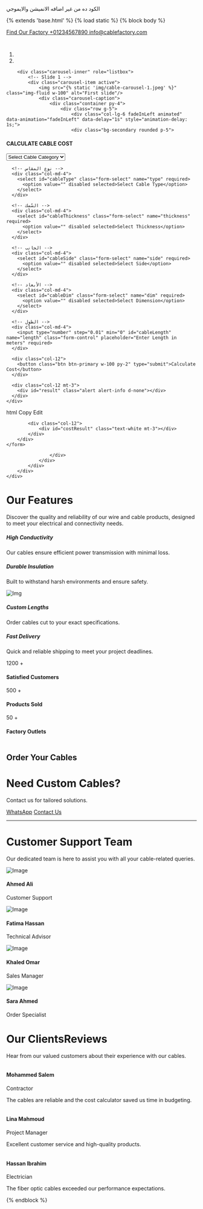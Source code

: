 الكود ده من غير اضافه الانميشن والايموجي   











{% extends 'base.html' %}
{% load static %}
{% block body %}

<!-- Topbar Start -->
<div class="container-fluid topbar bg-secondary d-none d-xl-block w-100">
    <div class="container">
        <div class="row gx-0 align-items-center" style="height: 45px;">
            <div class="col-lg-6 text-center text-lg-start mb-lg-0">
                <div class="d-flex flex-wrap">
                    <a href="#" class="text-muted me-4">
                        <i class="fas fa-map-marker-alt text-primary me-2"></i>Find Our Factory
                    </a>
                    <a href="tel:+01234567890" class="text-muted me-4">
                        <i class="fas fa-phone-alt text-primary me-2"></i>+01234567890
                    </a>
                    <a href="mailto:info@cablefactory.com" class="text-muted me-0">
                        <i class="fas fa-envelope text-primary me-2"></i>info@cablefactory.com
                    </a>
                </div>
            </div>
            <div class="col-lg-6 text-center text-lg-end">
                <div class="d-flex align-items-center justify-content-end">
                    <a href="#" class="btn btn-light btn-sm-square rounded-circle me-3"><i class="fab fa-facebook-f"></i></a>
                    <a href="#" class="btn btn-light btn-sm-square rounded-circle me-3"><i class="fab fa-twitter"></i></a>
                    <a href="#" class="btn btn-light btn-sm-square rounded-circle me-3"><i class="fab fa-instagram"></i></a>
                    <a href="#" class="btn btn-light btn-sm-square rounded-circle me-0"><i class="fab fa-linkedin-in"></i></a>
                </div>
            </div>
        </div>
    </div>
</div>
<!-- Topbar End -->

<!-- Carousel Start -->
<div class="header-carousel">
    <div id="carouselId" class="carousel slide" data-bs-ride="carousel" data-bs-interval="false">
        <ol class="carousel-indicators">
            <li data-bs-target="#carouselId" data-bs-slide-to="0" class="active" aria-current="true" aria-label="First slide"></li>
            <li data-bs-target="#carouselId" data-bs-slide-to="1" aria-label="Second slide"></li>
        </ol>

        <div class="carousel-inner" role="listbox">
            <!-- Slide 1 -->
            <div class="carousel-item active">
                <img src="{% static 'img/cable-carousel-1.jpeg' %}" class="img-fluid w-100" alt="First slide"/>
                <div class="carousel-caption">
                    <div class="container py-4">
                        <div class="row g-5">
                            <div class="col-lg-6 fadeInLeft animated" data-animation="fadeInLeft" data-delay="1s" style="animation-delay: 1s;">
                            <div class="bg-secondary rounded p-5">
  <h4 class="text-white mb-4">CALCULATE CABLE COST</h4>
  <form id="priceForm" method="POST">
    <div class="row g-3">
      <!-- كاتيجوري -->
      <div class="col-md-4">
        <select id="cableCategory" class="form-select" name="category" required>
          <option value="" disabled selected>Select Cable Category</option>
          <option value="ladder">Ladder</option>
          <option value="tray">Tray</option>
        </select>
      </div>

      <!-- نوع المقاس -->
      <div class="col-md-4">
        <select id="cableType" class="form-select" name="type" required>
          <option value="" disabled selected>Select Cable Type</option>
        </select>
      </div>

      <!-- السُمك -->
      <div class="col-md-4">
        <select id="cableThickness" class="form-select" name="thickness" required>
          <option value="" disabled selected>Select Thickness</option>
        </select>
      </div>

      <!-- الجانب -->
      <div class="col-md-4">
        <select id="cableSide" class="form-select" name="side" required>
          <option value="" disabled selected>Select Side</option>
        </select>
      </div>

      <!-- الأبعاد -->
      <div class="col-md-4">
        <select id="cableDim" class="form-select" name="dim" required>
          <option value="" disabled selected>Select Dimension</option>
        </select>
      </div>

      <!-- الطول -->
      <div class="col-md-4">
        <input type="number" step="0.01" min="0" id="cableLength" name="length" class="form-control" placeholder="Enter Length in meters" required>
      </div>

      <div class="col-12">
        <button class="btn btn-primary w-100 py-2" type="submit">Calculate Cost</button>
      </div>

      <div class="col-12 mt-3">
        <div id="result" class="alert alert-info d-none"></div>
      </div>
    </div>
  </form>
  <div class="col-12">
    <div id="costResult" class="text-white mt-3"></div>
  </div>
</div>
</form>


html
Copy
Edit
<script>
const ladderData = {{ options_json_ladder|safe }};
const trayData = {{ options_json_tray|safe }};

const form = document.getElementById("priceForm");
form.addEventListener("submit", function(e) {
  e.preventDefault();
  const category = document.getElementById("cableCategory").value;
  const type = document.getElementById("cableType").value;
  const thickness = document.getElementById("cableThickness").value;
  const side = document.getElementById("cableSide").value;
  const dim = document.getElementById("cableDim").value;
  const length = document.getElementById("cableLength").value;

  if (!category || !type || !thickness || !dim || !length || (category === "ladder" && !side)) {
    alert("Please fill in all fields correctly.");
    return;
  }

  const requestData = {
    category: category,
    type: type,
    thickness: thickness,
    dim: dim,
    length: length,
    side: category === "ladder" ? side : "" // send blank if tray
  };

  fetch("{% url 'home:calculate_price' %}", {
    method: "POST",
    headers: {
      "X-CSRFToken": "{{ csrf_token }}",
      "Content-Type": "application/x-www-form-urlencoded"
    },
    body: new URLSearchParams(requestData)
  })
  .then(res => res.json())
  .then(data => {
    const resultDiv = document.getElementById("costResult");
    if (data.total_price) {
      resultDiv.innerHTML = `
        ✅ <strong>Total Price:</strong> ${data.total_price} EGP<br>
        💰 <strong>Price/m:</strong> ${data.price_per_meter} EGP<br>
        📏 <strong>Length:</strong> ${data.length} m
      `;
    } else {
      resultDiv.innerHTML = `<span class="text-danger">${data.error || 'No match found.'}</span>`;
    }
  })
  .catch(err => {
    document.getElementById("costResult").innerHTML = `<span class="text-danger">Error: ${err}</span>`;
  });
});

const categorySelect = document.getElementById("cableCategory");
categorySelect.addEventListener('change', function () {
  const selectedCategory = this.value;
  const data = selectedCategory === 'ladder' ? ladderData : trayData;

  const typeSelect = document.getElementById('cableType');
  const thicknessSelect = document.getElementById('cableThickness');
  const sideSelect = document.getElementById('cableSide');
  const dimSelect = document.getElementById('cableDim');

  // 👇 reset all fields
  typeSelect.innerHTML = '<option disabled selected>Select Cable Type</option>';
  thicknessSelect.innerHTML = '<option disabled selected>Select Thickness</option>';
  sideSelect.innerHTML = '<option disabled selected>Select Side</option>';
  dimSelect.innerHTML = '<option disabled selected>Select Dimension</option>';

  // 🧠 Hide or show "side" field
  if (selectedCategory === 'tray') {
    sideSelect.parentElement.style.display = 'none';
  } else {
    sideSelect.parentElement.style.display = 'block';
  }

  for (const t in data) {
    typeSelect.innerHTML += `<option value="${t}">${t}</option>`;
  }

  typeSelect.addEventListener('change', function () {
    const selectedType = this.value;
    const options = data[selectedType] || [];

    // reset options
    thicknessSelect.innerHTML = '<option disabled selected>Select Thickness</option>';
    dimSelect.innerHTML = '<option disabled selected>Select Dimension</option>';
    sideSelect.innerHTML = '<option disabled selected>Select Side</option>';

    const addedThick = new Set(), addedSide = new Set(), addedDim = new Set();
    options.forEach(opt => {
      if (!addedThick.has(opt.thickness)) {
        addedThick.add(opt.thickness);
        thicknessSelect.innerHTML += `<option value="${opt.thickness}">${opt.thickness} mm</option>`;
      }
      if (!addedDim.has(opt.dim)) {
        addedDim.add(opt.dim);
        dimSelect.innerHTML += `<option value="${opt.dim}">${opt.dim}</option>`;
      }
      if (selectedCategory === "ladder" && opt.side && !addedSide.has(opt.side)) {
        addedSide.add(opt.side);
        sideSelect.innerHTML += `<option value="${opt.side}">${opt.side}</option>`;
      }
    });
  });
});
</script>

            <div class="col-12">
                <div id="costResult" class="text-white mt-3"></div>
            </div>
        </div>
    </form>
</div>
                           
                    </div>
                </div>
            </div>
        </div>
    </div>
</div>
<!-- Carousel End -->

<!-- JavaScript for Cost Calculation -->


<!-- Features Start -->
<div class="container-fluid feature py-5">
    <div class="container py-5">
        <div class="text-center mx-auto pb-5 wow fadeInUp" data-wow-delay="0.1s" style="max-width: 800px;">
            <h1 class="display-5 text-capitalize mb-3">Our <span class="text-primary">Features</span></h1>
            <p class="mb-0">Discover the quality and reliability of our wire and cable products, designed to meet your electrical and connectivity needs.</p>
        </div>
        <div class="row g-4 align-items-center">
            <div class="col-xl-4">
                <div class="row gy-4 gx-0">
                    <div class="col-12 wow fadeInUp" data-wow-delay="0.1s">
                        <div class="feature-item">
                            <div class="feature-icon">
                                <span class="fa fa-bolt fa-2x"></span>
                            </div>
                            <div class="ms-4">
                                <h5 class="mb-3">High Conductivity</h5>
                                <p class="mb-0">Our cables ensure efficient power transmission with minimal loss.</p>
                            </div>
                        </div>
                    </div>
                    <div class="col-12 wow fadeInUp" data-wow-delay="0.3s">
                        <div class="feature-item">
                            <div class="feature-icon">
                                <span class="fa fa-shield-alt fa-2x"></span>
                            </div>
                            <div class="ms-4">
                                <h5 class="mb-3">Durable Insulation</h5>
                                <p class="mb-0">Built to withstand harsh environments and ensure safety.</p>
                            </div>
                        </div>
                    </div>
                </div>
            </div>
            <div class="col-lg-12 col-xl-4 wow fadeInUp" data-wow-delay="0.2s">
                <img src="{% static 'img/cable-features-img.png' %}" class="img-fluid w-100" style="object-fit: cover;" alt="Img">
            </div>
            <div class="col-xl-4">
                <div class="row gy-4 gx-0">
                    <div class="col-12 wow fadeInUp" data-wow-delay="0.1s">
                        <div class="feature-item justify-content-end">
                            <div class="text-end me-4">
                                <h5 class="mb-3">Custom Lengths</h5>
                                <p class="mb-0">Order cables cut to your exact specifications.</p>
                            </div>
                            <div class="feature-icon">
                                <span class="fa fa-cut fa-2x"></span>
                            </div>
                        </div>
                    </div>
                    <div class="col-12 wow fadeInUp" data-wow-delay="0.3s">
                        <div class="feature-item justify-content-end">
                            <div class="text-end me-4">
                                <h5 class="mb-3">Fast Delivery</h5>
                                <p class="mb-0">Quick and reliable shipping to meet your project deadlines.</p>
                            </div>
                            <div class="feature-icon">
                                <span class="fa fa-truck fa-2x"></span>
                            </div>
                        </div>
                    </div>
                </div>
            </div>
        </div>
    </div>
</div>
<!-- Features End -->

<!-- Fact Counter -->
<div class="container-fluid counter bg-secondary py-5">
    <div class="container py-5">
        <div class="row g-5">
            <div class="col-md-6 col-lg-6 col-xl-3 wow fadeInUp" data-wow-delay="0.1s">
                <div class="counter-item text-center">
                    <div class="counter-item-icon mx-auto">
                        <i class="fas fa-users fa-2x"></i>
                    </div>
                    <div class="counter-counting my-3">
                        <span class="text-white fs-2 fw-bold" data-toggle="counter-up">1200</span>
                        <span class="h1 fw-bold text-white">+</span>
                    </div>
                    <h4 class="text-white mb-0">Satisfied Customers</h4>
                </div>
            </div>
            <div class="col-md-6 col-lg-6 col-xl-3 wow fadeInUp" data-wow-delay="0.3s">
                <div class="counter-item text-center">
                    <div class="counter-item-icon mx-auto">
                        <i class="fas fa-box fa-2x"></i>
                    </div>
                    <div class="counter-counting my-3">
                        <span class="text-white fs-2 fw-bold" data-toggle="counter-up">500</span>
                        <span class="h1 fw-bold text-white">+</span>
                    </div>
                    <h4 class="text-white mb-0">Products Sold</h4>
                </div>
            </div>
            <div class="col-md-6 col-lg-6 col-xl-3 wow fadeInUp" data-wow-delay="0.5s">
                <div class="counter-item text-center">
                    <div class="counter-item-icon mx-auto">
                        <i class="fas fa-industry fa-2x"></i>
                    </div>
                    <div class="counter-counting my-3">
                        <span class="text-white fs-2 fw-bold" data-toggle="counter-up">50</span>
                        <span class="h1 fw-bold text-white">+</span>
                    </div>
                    <h4 class="text-white mb-0">Factory Outlets</h4>
                </div>
            </div>
        </div>
    </div>
</div>
<!-- Fact Counter End -->

<!-- Banner Start -->
<div class="container-fluid banner pb-5 wow zoomInDown" data-wow-delay="0.1s">
    <div class="container pb-5">
        <div class="banner-item rounded">
            <img src="{% static 'img/cable-banner.jpg' %}" class="img-fluid rounded w-100" alt="">
            <div class="banner-content">
                <h2 class="text-primary">Order Your Cables</h2>
                <h1 class="text-white">Need Custom Cables?</h1>
                <p class="text-white">Contact us for tailored solutions.</p>
                <div class="banner-btn">
                    <a href="#" class="btn btn-secondary rounded-pill py-3 px-4 px-md-5 me-2">WhatsApp</a>
                    <a href="#" class="btn btn-primary rounded-pill py-3 px-4 px-md-5 ms-2">Contact Us</a>
                </div>
            </div>
        </div>
    </div>
</div>
<!-- Banner End -->

<hr>

<!-- Team Start -->
<div class="container-fluid team pb-5">
    <div class="container pb-5">
        <div class="text-center mx-auto pb-5 wow fadeInUp" data-wow-delay="0.1s" style="max-width: 800px;">
            <h1 class="display-5 text-capitalize mb-3">Customer <span class="text-primary">Support</span> Team</h1>
            <p class="mb-0">Our dedicated team is here to assist you with all your cable-related queries.</p>
        </div>
        <div class="row g-4">
            <div class="col-md-6 col-lg-6 col-xl-3 wow fadeInUp" data-wow-delay="0.1s">
                <div class="team-item p-4 pt-0">
                    <div class="team-img">
                        <img src="{% static 'img/team-1.jpg' %}" class="img-fluid rounded w-100" alt="Image">
                    </div>
                    <div class="team-content pt-4">
                        <h4>Ahmed Ali</h4>
                        <p>Customer Support</p>
                        <div class="team-icon d-flex justify-content-center">
                            <a class="btn btn-square btn-light rounded-circle mx-1" href=""><i class="fab fa-facebook-f"></i></a>
                            <a class="btn btn-square btn-light rounded-circle mx-1" href=""><i class="fab fa-twitter"></i></a>
                            <a class="btn btn-square btn-light rounded-circle mx-1" href=""><i class="fab fa-instagram"></i></a>
                            <a class="btn btn-square btn-light rounded-circle mx-1" href=""><i class="fab fa-linkedin-in"></i></a>
                        </div>
                    </div>
                </div>
            </div>
            <div class="col-md-6 col-lg-6 col-xl-3 wow fadeInUp" data-wow-delay="0.3s">
                <div class="team-item p-4 pt-0">
                    <div class="team-img">
                        <img src="{% static 'img/team-2.jpg' %}" class="img-fluid rounded w-100" alt="Image">
                    </div>
                    <div class="team-content pt-4">
                        <h4>Fatima Hassan</h4>
                        <p>Technical Advisor</p>
                        <div class="team-icon d-flex justify-content-center">
                            <a class="btn btn-square btn-light rounded-circle mx-1" href=""><i class="fab fa-facebook-f"></i></a>
                            <a class="btn btn-square btn-light rounded-circle mx-1" href=""><i class="fab fa-twitter"></i></a>
                            <a class="btn btn-square btn-light rounded-circle mx-1" href=""><i class="fab fa-instagram"></i></a>
                            <a class="btn btn-square btn-light rounded-circle mx-1" href=""><i class="fab fa-linkedin-in"></i></a>
                        </div>
                    </div>
                </div>
            </div>
            <div class="col-md-6 col-lg-6 col-xl-3 wow fadeInUp" data-wow-delay="0.5s">
                <div class="team-item p-4 pt-0">
                    <div class="team-img">
                        <img src="{% static 'img/team-3.jpg' %}" class="img-fluid rounded w-100" alt="Image">
                    </div>
                    <div class="team-content pt-4">
                        <h4>Khaled Omar</h4>
                        <p>Sales Manager</p>
                        <div class="team-icon d-flex justify-content-center">
                            <a class="btn btn-square btn-light rounded-circle mx-1" href=""><i class="fab fa-facebook-f"></i></a>
                            <a class="btn btn-square btn-light rounded-circle mx-1" href=""><i class="fab fa-twitter"></i></a>
                            <a class="btn btn-square btn-light rounded-circle mx-1" href=""><i class="fab fa-instagram"></i></a>
                            <a class="btn btn-square btn-light rounded-circle mx-1" href=""><i class="fab fa-linkedin-in"></i></a>
                        </div>
                    </div>
                </div>
            </div>
            <div class="col-md-6 col-lg-6 col-xl-3 wow fadeInUp" data-wow-delay="0.7s">
                <div class="team-item p-4 pt-0">
                    <div class="team-img">
                        <img src="{% static 'img/team-4.jpg' %}" class="img-fluid rounded w-100" alt="Image">
                    </div>
                    <div class="team-content pt-4">
                        <h4>Sara Ahmed</h4>
                        <p>Order Specialist</p>
                        <div class="team-icon d-flex justify-content-center">
                            <a class="btn btn-square btn-light rounded-circle mx-1" href=""><i class="fab fa-facebook-f"></i></a>
                            <a class="btn btn-square btn-light rounded-circle mx-1" href=""><i class="fab fa-twitter"></i></a>
                            <a class="btn btn-square btn-light rounded-circle mx-1" href=""><i class="fab fa-instagram"></i></a>
                            <a class="btn btn-square btn-light rounded-circle mx-1" href=""><i class="fab fa-linkedin-in"></i></a>
                        </div>
                    </div>
                </div>
            </div>
        </div>
    </div>
</div>
<!-- Team End -->

<!-- Testimonial Start -->
<div class="container-fluid testimonial pb-5">
    <div class="container pb-5">
        <div class="text-center mx-auto pb-5 wow fadeInUp" data-wow-delay="0.1s" style="max-width: 800px;">
            <h1 class="display-5 text-capitalize mb-3">Our Clients<span class="text-primary">Reviews</span></h1>
            <p class="mb-0">Hear from our valued customers about their experience with our cables.</p>
        </div>
        <div class="owl-carousel testimonial-carousel wow fadeInUp" data-wow-delay="0.1s">
            <div class="testimonial-item">
                <div class="testimonial-quote"><i class="fa fa-quote-right fa-2x"></i></div>
                <div class="testimonial-inner p-4">
                    <img src="{% static 'img/testimonial-1.jpg' %}" class="img-fluid rounded" alt="">
                    <div class="ms-4">
                        <h4>Mohammed Salem</h4>
                        <p>Contractor</p>
                        <div class="d-flex text-primary">
                            <i class="fas fa-star"></i>
                            <i class="fas fa-star"></i>
                            <i class="fas fa-star"></i>
                            <i class="fas fa-star"></i>
                            <i class="fas fa-star text-body"></i>
                        </div>
                    </div>
                </div>
                <div class="border-top rounded-bottom p-4">
                    <p class="mb-0">The cables are reliable and the cost calculator saved us time in budgeting.</p>
                </div>
            </div>
            <div class="testimonial-item">
                <div class="testimonial-quote"><i class="fa fa-quote-right fa-2x"></i></div>
                <div class="testimonial-inner p-4">
                    <img src="{% static 'img/testimonial-2.jpg' %}" class="img-fluid rounded" alt="">
                    <div class="ms-4">
                        <h4>Lina Mahmoud</h4>
                        <p>Project Manager</p>
                        <div class="d-flex text-primary">
                            <i class="fas fa-star"></i>
                            <i class="fas fa-star"></i>
                            <i class="fas fa-star"></i>
                            <i class="fas fa-star text-body"></i>
                            <i class="fas fa-star text-body"></i>
                        </div>
                    </div>
                </div>
                <div class="border-top rounded-bottom p-4">
                    <p class="mb-0">Excellent customer service and high-quality products.</p>
                </div>
            </div>
            <div class="testimonial-item">
                <div class="testimonial-quote"><i class="fa fa-quote-right fa-2x"></i></div>
                <div class="testimonial-inner p-4">
                    <img src="{% static 'img/testimonial-3.jpg' %}" class="img-fluid rounded" alt="">
                    <div class="ms-4">
                        <h4>Hassan Ibrahim</h4>
                        <p>Electrician</p>
                        <div class="d-flex text-primary">
                            <i class="fas fa-star"></i>
                            <i class="fas fa-star"></i>
                            <i class="fas fa-star"></i>
                            <i class="fas fa-star"></i>
                            <i class="fas fa-star"></i>
                        </div>
                    </div>
                </div>
                <div class="border-top rounded-bottom p-4">
                    <p class="mb-0">The fiber optic cables exceeded our performance expectations.</p>
                </div>
            </div>
        </div>
    </div>
</div>
<!-- Testimonial End -->

{% endblock %}